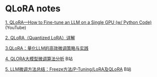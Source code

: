# QLoRA notes

[1. QLoRA—How to Fine-tune an LLM on a Single GPU (w/ Python Code)](https://www.youtube.com/watch?v=XpoKB3usmKc) (YouTube)    

[2. QLoRA（Quantized LoRA）详解](https://zhuanlan.zhihu.com/p/666234324)   

[3.QLoRA：量化LLM的高效微调策略与实践 ](https://blog.csdn.net/FrenzyTechAI/article/details/132686051)  

[4. QLORA大模型微调算法分析](https://www.bilibili.com/video/BV1LN4y1Q7Yk/?spm_id_from=333.337.search-card.all.click)  B站  

[5. LLM微调方法总结：Freeze方法/P-Tuning/LoRA及QLoRA](https://www.bilibili.com/video/BV1MH4y1Y7wW/?spm_id_from=333.337.search-card.all.click) B站   


